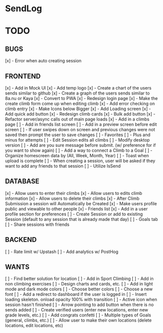 # SendLog

# TODO

## BUGS

[x] - Error when auto creating session

## FRONTEND

[x] - Add in Mock UI
[x] - Add temp logo
[x] - Create a chart of the users sends similar to github
[x] - Create a graph of the users sends similar to 8a.nu or Kaya
[x] - Convert to PWA
[x] - Redesign login page
[x] - Make the create climb form come up when editing climb
[x] - Add error checking on climb entry
[x] - Make Icons below Bigger
[x] - Add Loading screen
[x] - Add quick add button
[x] - Redesign climb cards
[x] - Bulk add button
[x] - Refactor server/async calls out of main page loads
[x] - Add in a climbs page
[ ] - Add in friends list screen
[ ] - Add in a preview screen before edit screen
[ ] - If user swipes down on screen and previous changes were not saved then prompt the user to save changes
[ ] - Favorites
[ ] - Plus and minus for attempts
[ ] - Edit Session edits all climbs
[ ] - Modify desktop version
[ ] - Add are you sure message before submit. (w/ preference for if you want to show again)
[ ] - Add a way to connect a Climb to a Goal
[ ] - Organize homescreen data by (All, Week, Month, Year)
[ ] - Toast when upload is complete
[ ] - When creating a session, user will be asked if they want to add any friends to that session
[ ] - Utilize IsSend

## DATABASE

[x] - Allow users to enter their climbs
[x] - Allow users to edits climb information
[x] - Allow users to delete their climbs
[x] - After Climb Submission a session will Automatically be Created
[x] - Make users profile public and viewable to other people
[x] - Friends list
[x] - Add in a user profile section for preferences
[ ] - Create Session or add to existing Session (default to any session that is already made that day)
[ ] - Goals tab
[ ] - Share sessions with friends

## BACKEND

[ ] - Rate limit w/ Upstash
[ ] - Add analytics w/ PostHog

## WANTS

[ ] - Find better solution for location
[ ] - Add in Sport Climbing
[ ] - Add in non climbing exercises
[ ] - Design charts and cards, etc.
[ ] - Add in light mode and dark mode colors
[ ] - Choose better colors
[ ] - Choose a new font
[ ] - Add a redirect to dashboard if the user is logged in
[ ] - Insert loading skeleton. onload opacity 100% with transition
[ ] - Active icon when session hasn't finished
[ ] - Arrow pointing to add button when there is no sends added
[ ] - Create verified users (enter new locations, enter new grade levels, etc.)
[ ] - Add congrats confetti
[ ] - Multiple types of Goals (general, climbs, etc.)
[ ] - Allow user to make their own locations (delete locations, edit locations, etc)
